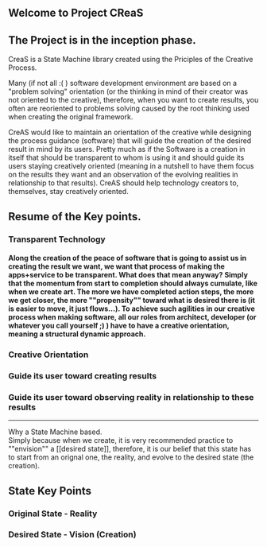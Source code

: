 ## Welcome to Project CReaS

The Project is in the inception phase.
------

CreaS is a State Machine library created using the Priciples of the Creative Process.

Many (if not all :( ) software development environment are based on a "problem solving" orientation  (or the thinking in mind of their creator was not oriented to the creative), therefore, when you want to create results, you often are reoriented to problems solving caused by the root thinking used when creating the original framework.

CreAS would like to maintain an orientation of the creative while designing the process guidance (software) that will guide the creation of the desired result in mind by its users.  Pretty much as if the Software is a creation in itself that should be transparent to whom is using it and should guide its users staying creatively oriented (meaning in a nutshell to have them focus on the results they want and an observation of the evolving realities in relationship to that results).
CreAS should help technology creators to, themselves, stay creatively oriented.

## Resume of the Key points.
### Transparent Technology
#### Along the creation of the peace of software that is going to assist us in creating the result we want, we want that process of making the apps+service to be transparent. What does that mean anyway? Simply that the momentum from start to completion should always cumulate, like when we create art.  The more we have completed action steps, the more we get closer, the more ""propensity"" toward what is desired there is (it is easier to move, it just flows...).  To achieve such agilities in our creative process when making software, all our roles from architect, developer (or whatever you call yourself ;) ) have to have a creative orientation, meaning a structural dynamic approach.
### Creative Orientation
### Guide its user toward creating results
### Guide its user toward observing reality in relationship to these results

----
Why a State Machine based.  
Simply because when we create, it is very recommended practice to ""envision"" a [[desired state]], therefore, it is our belief that this state has to start from an orignal one, the reality, and evolve to the desired state (the creation).

## State Key Points
### Original State - Reality
### Desired State - Vision (Creation)


